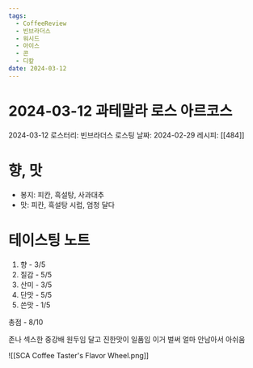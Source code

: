 ```yaml
---
tags:
  - CoffeeReview
  - 빈브라더스
  - 워시드
  - 아이스
  - 콘
  - 디캎
date: 2024-03-12
---
```

# 2024-03-12 과테말라 로스 아르코스
2024-03-12
로스터리: 빈브라더스
로스팅 날짜: 2024-02-29
레시피: [[484]]
# 향, 맛
- 봉지: 피칸, 흑설탕, 사과대추
- 맛: 피칸, 흑설탕 시럽, 엄청 달다
# 테이스팅 노트
1. 향 - 3/5
2. 질감 - 5/5
3. 산미 - 3/5
4. 단맛 - 5/5
5. 쓴맛 - 1/5

총점 - 8/10

존나 섹스한 중강배 원두임 달고 진한맛이 일품임 이거 벌써 얼마 안남아서 아쉬움

![[SCA Coffee Taster's Flavor Wheel.png]]

